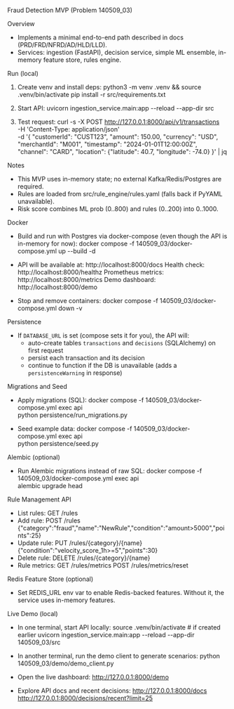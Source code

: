 Fraud Detection MVP (Problem 140509_03)

Overview
- Implements a minimal end-to-end path described in docs (PRD/FRD/NFRD/AD/HLD/LLD).
- Services: ingestion (FastAPI), decision service, simple ML ensemble, in-memory feature store, rules engine.

Run (local)
1) Create venv and install deps:
   python3 -m venv .venv && source .venv/bin/activate
   pip install -r src/requirements.txt

2) Start API:
   uvicorn ingestion_service.main:app --reload --app-dir src

3) Test request:
   curl -s -X POST http://127.0.0.1:8000/api/v1/transactions \
     -H 'Content-Type: application/json' \
     -d '{
           "customerId": "CUST123",
           "amount": 150.00,
           "currency": "USD",
           "merchantId": "M001",
           "timestamp": "2024-01-01T12:00:00Z",
           "channel": "CARD",
           "location": {"latitude": 40.7, "longitude": -74.0}
         }' | jq

Notes
- This MVP uses in-memory state; no external Kafka/Redis/Postgres are required.
- Rules are loaded from src/rule_engine/rules.yaml (falls back if PyYAML unavailable).
- Risk score combines ML prob (0..800) and rules (0..200) into 0..1000.

Docker
- Build and run with Postgres via docker-compose (even though the API is in-memory for now):
  docker compose -f 140509_03/docker-compose.yml up --build -d

- API will be available at:
  http://localhost:8000/docs
  Health check: http://localhost:8000/healthz
  Prometheus metrics: http://localhost:8000/metrics
  Demo dashboard: http://localhost:8000/demo

- Stop and remove containers:
  docker compose -f 140509_03/docker-compose.yml down -v

Persistence
- If `DATABASE_URL` is set (compose sets it for you), the API will:
  - auto-create tables `transactions` and `decisions` (SQLAlchemy) on first request
  - persist each transaction and its decision
  - continue to function if the DB is unavailable (adds a `persistenceWarning` in response)

Migrations and Seed
- Apply migrations (SQL):
  docker compose -f 140509_03/docker-compose.yml exec api \
    python persistence/run_migrations.py

- Seed example data:
  docker compose -f 140509_03/docker-compose.yml exec api \
    python persistence/seed.py

Alembic (optional)
- Run Alembic migrations instead of raw SQL:
  docker compose -f 140509_03/docker-compose.yml exec api \
    alembic upgrade head

Rule Management API
- List rules:
  GET /rules
- Add rule:
  POST /rules {"category":"fraud","name":"NewRule","condition":"amount>5000","points":25}
- Update rule:
  PUT /rules/{category}/{name} {"condition":"velocity_score_1h>=5","points":30}
- Delete rule:
  DELETE /rules/{category}/{name}
- Rule metrics:
  GET /rules/metrics
  POST /rules/metrics/reset

Redis Feature Store (optional)
- Set REDIS_URL env var to enable Redis-backed features. Without it, the service uses in-memory features.

Live Demo (local)
- In one terminal, start API locally:
  source .venv/bin/activate  # if created earlier
  uvicorn ingestion_service.main:app --reload --app-dir 140509_03/src

- In another terminal, run the demo client to generate scenarios:
  python 140509_03/demo/demo_client.py

- Open the live dashboard:
  http://127.0.0.1:8000/demo

- Explore API docs and recent decisions:
  http://127.0.0.1:8000/docs
  http://127.0.0.1:8000/decisions/recent?limit=25
